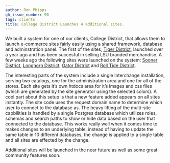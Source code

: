 ```yaml
---
author: Ron Phipps
gh_issue_number: 90
tags: clients
title: College District Launches 4 additional sites.
---
```




We built a system for one of our clients, College District, that allows them to launch e-commerce sites fairly easily using a shared framework, database and adminstration panel. The first of the sites, [Tiger District](http://www.tigerdistrict.com), launched over a year ago and has been succesful in selling LSU branded merchandise. A few weeks ago the following sites were launched on the system: [Sooner District](https://web.archive.org/web/20100117102538/http://www.soonerdistrict.com/), [Longhorn District](https://web.archive.org/web/20090310025851/http://www.longhorndistrict.com/), [Gator District](https://web.archive.org/web/20090131142328/http://www.gatordistrict.com/) and [Roll Tide District](http://www.rolltidedistrict.com).

The interesting parts of the system include a single Interchange installation, serving two catalogs, one for the administration area and one for all of the stores. Each site gets it’s own htdocs area for it’s images and css files (which are generated by the site generator using the selected colors). A cool part about this setup is that a new feature added appears on all sites instantly. The site code uses the request domain name to determine which user to connect to the database as. The heavy lifting of the multi-site capbilities is handled by a single Postgres database which utilizes roles, schemas and search paths to show or hide data based on the user that connected to the database. This works really well when it comes time to makes changes to an underlying table, instead of having to update the same table in 10 different databases, the change is applied to a single table and all sites are effected by the change.

Additional sites will be launched in the near future as well as some great community features soon.


